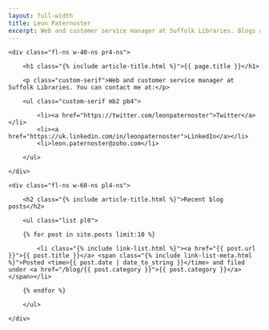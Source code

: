 ```yaml
---
layout: full-width
title: Leon Paternoster
excerpt: Web and customer service manager at Suffolk Libraries. Blogs about web design, code, politics, books and all sorts of other things.
---
```


<div class="cf">

	<div class="fl-ns w-40-ns pr4-ns">

		<h1 class="{% include article-title.html %}">{{ page.title }}</h1>

		<p class="custom-serif">Web and customer service manager at Suffolk Libraries. You can contact me at:</p>

		<ul class="custom-serif mb2 pb4">

			<li><a href="https://twitter.com/leonpaternoster">Twitter</a></li>
			<li><a href="https://uk.linkedin.com/in/leonpaternoster">LinkedIn</a></li>
			<li>leon.paternoster@zoho.com</li>

		</ul>

	</div>

	<div class="fl-ns w-60-ns pl4-ns">

		<h2 class="{% include article-title.html %}">Recent blog posts</h2>

		<ul class="list pl0">

		{% for post in site.posts limit:10 %}

			<li class="{% include link-list.html %}"><a href="{{ post.url }}">{{ post.title }}</a> <span class="{% include link-list-meta.html %}">Posted <time>{{ post.date | date_to_string }}</time> and filed under <a href="/blog/{{ post.category }}">{{ post.category }}</a></span></li>

		{% endfor %}

		</ul>

	</div>

</div>
